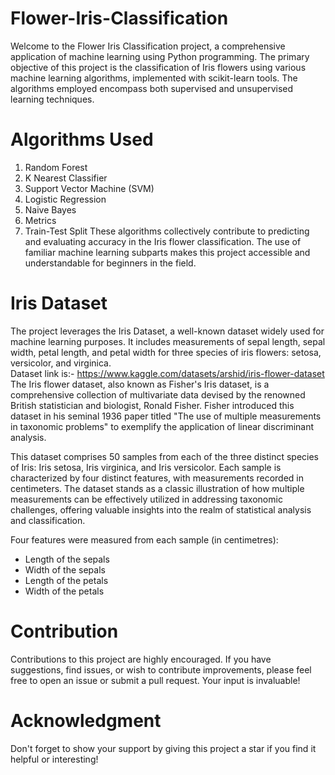 # Flower-Iris-Classification #
Welcome to the Flower Iris Classification project, a comprehensive application of machine learning using Python programming. The primary objective of this project is the classification of Iris flowers using various machine learning algorithms, implemented with scikit-learn tools. The algorithms employed encompass both supervised and unsupervised learning techniques.

# Algorithms Used
1. Random Forest
2. K Nearest Classifier
3. Support Vector Machine (SVM)
4. Logistic Regression
5. Naive Bayes
6. Metrics
7. Train-Test Split
These algorithms collectively contribute to predicting and evaluating accuracy in the Iris flower classification. The use of familiar machine learning subparts makes this project accessible and understandable for beginners in the field.

# Iris Dataset
The project leverages the Iris Dataset, a well-known dataset widely used for machine learning purposes. It includes measurements of sepal length, sepal width, petal length, and petal width for three species of iris flowers: setosa, versicolor, and virginica.<br>
Dataset link is:- https://www.kaggle.com/datasets/arshid/iris-flower-dataset<br>
The Iris flower dataset, also known as Fisher's Iris dataset, is a comprehensive collection of multivariate data devised by the renowned British statistician and biologist, Ronald Fisher. Fisher introduced this dataset in his seminal 1936 paper titled "The use of multiple measurements in taxonomic problems" to exemplify the application of linear discriminant analysis.

This dataset comprises 50 samples from each of the three distinct species of Iris: Iris setosa, Iris virginica, and Iris versicolor. Each sample is characterized by four distinct features, with measurements recorded in centimeters. The dataset stands as a classic illustration of how multiple measurements can be effectively utilized in addressing taxonomic challenges, offering valuable insights into the realm of statistical analysis and classification.<br>

Four features were measured from each sample (in centimetres):
* Length of the sepals
* Width of the sepals
* Length of the petals
* Width of the petals

# Contribution
Contributions to this project are highly encouraged. If you have suggestions, find issues, or wish to contribute improvements, please feel free to open an issue or submit a pull request. Your input is invaluable!

# Acknowledgment
Don't forget to show your support by giving this project a star if you find it helpful or interesting!
